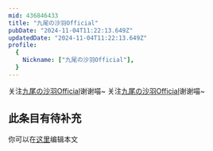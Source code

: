```yaml
---
mid: 436846433
title: "九尾の沙羽Official"
pubDate: "2024-11-04T11:22:13.649Z"
updatedDate: "2024-11-04T11:22:13.649Z"
profile:
  {
    Nickname: ["九尾の沙羽Official"],
  }
---
```


关注[九尾の沙羽Official](https://space.bilibili.com/436846433)谢谢喵~ 关注[九尾の沙羽Official](https://space.bilibili.com/436846433)谢谢喵~

## 此条目有待补充
你可以在[这里](https://github.com/Yuhanawa/VTuber.ICU-Content/edit/master/v/九尾の沙羽Official/index.md)编辑本文
